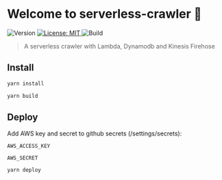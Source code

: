 <h1>Welcome to serverless-crawler 👋</h1>
<p>
  <img alt="Version" src="https://img.shields.io/badge/version-0.1.3-blue.svg?cacheSeconds=2592000" />
  <a href="#" target="_blank">
    <img alt="License: MIT" src="https://img.shields.io/badge/License-MIT-yellow.svg" />
  </a>
  <img alt="Build" src="https://github.com/ali-habibzadeh/serverless-crawler/workflows/CI/badge.svg" />
</p>

> A serverless crawler with Lambda, Dynamodb and Kinesis Firehose

## Install

```sh
yarn install
```

```sh
yarn build
```

## Deploy

Add AWS key and secret to github secrets (/settings/secrets):

`AWS_ACCESS_KEY`

`AWS_SECRET`

```sh
yarn deploy
```
